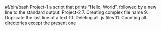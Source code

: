 #!/bin/bash
Project-1 a script that prints “Hello, World”, followed by a new line to the standard output.
Project-2
7. Creating complex file name
9. Duplicate the last line of a text
10. Deleting all .js files
11. Counting all directories except the present one
